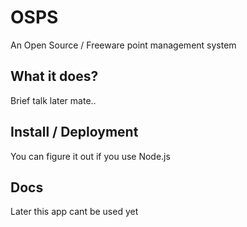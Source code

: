 # OSPS
An Open Source / Freeware point management system

## What it does?
Brief talk later mate..

## Install / Deployment
You can figure it out if you use Node.js

## Docs
Later this app cant be used yet